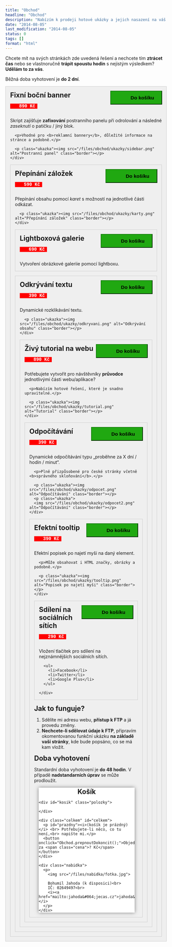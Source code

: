 ```yaml
---
title: "Obchod"
headline: "Obchod"
description: "Nabízím k prodeji hotové ukázky a jejich nasazení na váš web."
date: "2014-08-05"
last_modification: "2014-08-05"
status: 0
tags: []
format: "html"
---
```


<p>Chcete mít na svých stránkách zde uvedená řešení a nechcete tím <b>ztrácet čas</b> nebo se vlastnoručně <b>trápit spoustu hodin</b> s nejistým výsledkem? <b>Udělám to za vás</b>.</p>

<p>Běžná doba vyhotovení je <b>do 2 dní</b>.</p>

<div class="produkty" id="produkty">
  <div class="produkt">
    <button>Do košíku</button>
    <h2 id="banner">Fixní boční banner</h2>
    <p class="cena">890 Kč</p>
    <div class="popis">
      <p>Skript zajišťuje <b>zafixování</b> postranního panelu při odrolování a následné <i>zaseknutí</i> o patičku / jiný blok.</p>  
      
      <p>Vhodné pro <b>reklamní bannery</b>, důležité informace na stránce a podobně.</p>
           
      <p class="ukazka"><img src="/files/obchod/ukazky/sidebar.png" alt="Postranní panel" class="border"></p>
    </div>  
    
  </div>  
  
  <div class="produkt">
    <button>Do košíku</button>
    <h2 id="zalozky">Přepínání záložek</h2>
    <p class="cena">590 Kč</p>
    <div class="popis">
      <p>Přepínání obsahu pomocí <i>karet</i> s možností na jednotlivé části odkázat.</p>
      
      <p class="ukazka"><img src="/files/obchod/ukazky/karty.png" alt="Přepínání záložek" class="border"></p>
    </div>  
  </div>   
  
  
  <div class="produkt">    
    <button>Do košíku</button>    
    <h2 id="galerie">Lightboxová galerie</h2>
    <p class="cena">690 Kč</p>
    <div class="popis">
      <p>Vytvoření obrázkové galeriie pomocí lightboxu.</p>
    </div>  
  </div> 
  
  <div class="produkt">
    <button>Do košíku</button>
    <h2 id="odkryvani">Odkrývání textu</h2>
    <p class="cena">390 Kč</p>
    <div class="popis">
      <p>Dynamické rozklikávání textu.</p>
      
      <p class="ukazka"><img src="/files/obchod/ukazky/odkryvani.png" alt="Odkrývání obsahu" class="border"></p>
    </div>  
  </div>  
  
  <div class="produkt">
    <button>Do košíku</button>
    <h2 id="tutorial">Živý tutorial na webu</h2>
    <p class="cena">890 Kč</p>
    <div class="popis">
      <p>Potřebujete vytvořit pro návštěvníky <b>průvodce</b> jednotlivými části webu/aplikace?</p>
      
      <p>Nabízím hotové řešení, které je snadno upravitelné.</p>
      
      <p class="ukazka"><img src="/files/obchod/ukazky/tutorial.png" alt="Tutorial" class="border"></p>
    </div>  
  </div>
  
  <div class="produkt">
    <button>Do košíku</button>
    <h2 id="odpocitavani">Odpočítávání</h2>
    <p class="cena">390 Kč</p>
    <div class="popis">
      <p>Dynamické odpočítávání typu „proběhne za X dní / hodin / minut“.</p>
      
      <p>Plně přizpůsobené pro české stránky včetně <b>správného skloňování</b>.</p>
      
      <p class="ukazka"><img src="/files/obchod/ukazky/odpocet.png" alt="Odpočítávání" class="border"></p>
      <p class="ukazka">
      <img src="/files/obchod/ukazky/odpocet2.png" alt="Odpočítávání" class="border"></p>
    </div>  
  </div>  
  
  <div class="produkt">
    <button>Do košíku</button>
    <h2 id="tooltip">Efektní tooltip</h2>
    <p class="cena">390 Kč</p>
    <div class="popis">
      <p>Efektní popisek po najetí myši na daný element.</p>
      
      <p>Může obsahovat i HTML značky, obrázky a podobně.</p>
      
      <p class="ukazka"><img src="/files/obchod/ukazky/tooltip.png" alt="Popisek po najetí myši" class="border"></p>
    </div>  
  </div>  
  
  <div class="produkt">
    <button>Do košíku</button>
    <h2 id="sdileni">Sdílení na sociálních sítích</h2>
    <p class="cena">290 Kč</p>
    <div class="popis">
      <p>Vložení tlačítek pro sdílení na nejznámnějších sociálních sítích.</p>
      
      <ul>
        <li>Facebook</li>
        <li>Twitter</li>
        <li>Google Plus</li>
      </ul>
      
    </div>  
  </div>    
</div>


<h2 id="jak">Jak to funguje?</h2>

<ol>
  <li>Sdělíte mi adresu webu, <b>přístup k FTP</b> a já provedu změny.</li>
  <li><b>Nechcete-li sdělovat údaje k FTP</b>, připravím okomentovanou funkční ukázku <b>na základě vaší stránky</b>, kde bude popsáno, co se má kam vložit.</li>
</ol>

<h2 id="doba">Doba vyhotovení</h2>

<p>Standardní doba vyhotovení je <b>do 48 hodin</b>. V případě <b>nadstandarních úprav</b> se může prodloužit.</p>


<div class="kosik-obal">

  <div class="obal-formulare" id="dokonceni">
    <div class="formular">
      <h2>Dokončit objednávku</h2>
      <form onsubmit="return Obchod.odeslat(this)">
        <p>
          <label for="email">Váš email</label>
          <input type="email" name="email" id="email" placeholder="email@domena.cz">          
          <i>Zadejte email, kam vám mohu odepsat.</i>
        </p>
        <p>
          <label for="zprava">Zpráva</label>
          <textarea name="zprava" id="zprava" cols="30" rows="10" placeholder="Text zprávy, adresa vašeho webu a podobně."></textarea>
          <i>Komentář k objednávce.</i>
        </p>
        <div id="hlaska" class="hlaska"></div>
        <p><button>Odeslat objednávku</button>
          <a href="javascript:Obchod.prepnoutDokoncit();//Zrušit" title="Prozatím objednávku zrušit">Zrušit</a>
        </p>
      </form>
    </div>
  </div>
  
  <div class="kosik">
    <h2>Košík</h2>

    <div id="kosik" class="polozky">
      
    </div>

    <div class="celkem" id="celkem">
      <p id="prazdny"><i>(košík je prázdný)</i> <br> Potřebujete-li něco, co tu není,<br> napište mi.</p>
      <button onclick="Obchod.prepnoutDokoncit();">Objednat za <span class="cena">? Kč</span></button>
    </div>
        
    <div class="nabidka">
      <p>
        <img src="/files/nabidka/fotka.jpg">
        
        Bohumil Jahoda (k disposici)<br> 
        IČ: 02649497<br>
        <i><a href="mailto:jahoda&#064;jecas.cz">jahoda&#064;jecas.cz</a></i>
      </p>
    </div>
  </div>  
</div>




<script src="/files/obchod/obchod.js?v1"></script>
<script>
Obchod.init(document.getElementById("produkty"), document.getElementById("kosik"));
</script>



<style>
.produkt .ukazka {
    position: relative;
    min-height: 150px;
    background: #fff;
    display: inline-block;
    border: 1px solid #ccc;
    padding: 5px;
    cursor: pointer
}

.produkt .ukazka a {
    position: absolute;
    content: " ►";
    background: rgba(0, 0, 0, .4);
    top: 50%;
    left: 50%;
    width: 50px;
    line-height: 50px;
    text-align: center;
    border-radius: 50%;
    margin: -25px;
    font-size: 20px;
    transition: all .2s;
    box-shadow: 0px 0px 5px 0px #fff;
    border: 0;
    color: #fff
}

.produkt .ukazka img {
    border: 0
}

.ukazka:hover a {
    background: #000;
    color: #fff;
    width: 70px;
    height: 70px;
    margin: -35px;
    line-height: 70px;
    font-size: 30px;
}

.obal-formulare[data-zobrazit] .formular {
    animation: pruhlednost 1s linear;
}

.obal-formulare[data-zobrazit] {
    display: block;
}

.obal-formulare {
    display: none;
    position: absolute;
    right: 100%;
    top: 0;
    width: 315px;
}

.formular {
    text-align: center;
    width: 315px;
    background: #fff;
    position: fixed;
    font-family: Segoe UI, sans-serif;
}

.formular .hlaska {
    background: #F9F16A;
    border: 1px solid #DECE0C;
    padding: .5em;
    display: none;
}

.formular .hlaska[data-zobrazit] {
    display: block;
}

.formular input, .formular textarea, .formular label {
    width: 100%;
    display: block;
    padding: .8em;
    margin: 0;
    box-sizing: border-box;
    border: 1px solid #ccc;
    border-width: 1px 0;
}

.formular label {
    background: #efefef;
    border-bottom: 0;
    font-weight: bold;
    padding: .2em;
    text-align: center;
    cursor: pointer;
}

.polozka b {
    padding: 0 .4em;
    display: inline-block;
    margin-left: .5em;
    float: right;
}

.polozky .polozka:hover b {
    background: #333;
    color: #fff;
}

.kosik > div .cena {
    background-image: none;
    padding: 0 .3em;
    margin-right: .5em
}

.polozky > .polozka {
    cursor: pointer;
    border-bottom: 1px solid #ccc;
    padding: .2em;
}

.polozka:first-child {
    border-top: 1px solid #ccc;
}

.polozky > div:hover {
    background: #F9EEA2
}

.polozky > .polozka.celkem {
    border-bottom: 1px solid #000;
    border-top: 1px solid #000;
}

.kosik .nabidka {
    display: block;
}

.kosik-obal {
    position: absolute;
    top: 0;
    right: 0;
    width: 300px;
    margin-left: 1em;
}

.kosik h2, .formular h2 {
    margin: .5em;
    text-align: center;
}

.kosik, .formular {
    box-shadow: 0px 0px 11px 0px #7f7f7f;
    position: fixed;
    width: 300px;
    background: #fff;
}

.toc-content, #nabidka {
    display: none !important;
}

.produkt[data-vybrano] {
    background: #96F991;
    border-color: #18800D;
}

.produkt[data-vybrano] > button {
    background-color: #FE5A5A;
    width: 11em;
}

.produkt[data-vybrano] > button:hover {
    background-color: #FE2525;
}

.produkt > button {
    transition: background-color, width .3s;

    position: relative;
    right: -1px;
    top: -1px;
    margin: 0;
}

.produkt h2 {
    margin: 0;
}

.produkty .cena, .kosik .cena {
    background: red url('files/obchod/tag.png') 5px center no-repeat;
    color: #fff;
    display: inline-block;
    padding: 0 .5em;
    padding-left: 2em;
    font-weight: bold;
    font-family: Consolas, Courier, monospace;
}

.produkt {
    transition: background-color .5s;
    background: #efefef;
    border: 1px solid #ccc;
    padding: 1em;
    padding-bottom: 0;
    position: relative;
    margin-bottom: 1em;
}

.produkt > button, .celkem button, .formular button {
    background: #20A811 url('/files/obchod/shop.png') no-repeat 10px center;
    padding: .7em 1.5em .7em 4em;
    border-color: #18800D;
    font-size: 110%;
    font-weight: bold;
    float: right;
    transition: background .2s;
}

.produkt > button:hover {
    background-color: #18800D;
}

.celkem {
    text-align: center;
}

.celkem button, .formular button {
    float: none;
    display: block;
    background-image: none;
    padding: .7em;
    margin: 1em auto;
}

@media (max-width: 1020px) {
    .kosik, .formular, .obal-formulare, .kosik-obal {
        position: static;
    }
}

@media (max-width: 560px) {
    .produkt > button {
        font-size: 100%;
        width: auto;
    }
}

.meta, .obchod-box-obal {
    display: none;
}

.nabidka {
    border: 1px solid #33E83D;
    background: #72EF78;
    padding: 0 .6em;
    display: none;
    font-size: 90%;
    font-family: "Segoe UI"
}

.nabidka ul, .nabidka li {
    margin: 0
}

.nabidka p {
    margin: .5em 0
}

.nabidka {
    line-height: 140%
}

.nabidka img {
    width: 50px;
    border-radius: 50%;
    float: left;
    margin-right: 1em;
}

.nabidka img + p {
    margin-bottom: 1.2em
}

/* odkaz na obchod */
@media (min-width: 910px) {
    .homepage-cover .search {
        float: none;
    }

    .homepage-cover ~ .obchod-box-obal {
        display: none;
    }

    .homepage-cover ~ .obchod-box-obal .obchod-box {
        position: static;
        padding-top: 1px;
    }

    .content {
        position: relative;
    }

    .obchod-box-obal {
        position: absolute;
        bottom: -.81em;
        right: 0;
        width: 200px;
    }

    .obchod-box p a {
        color: #8ECCF0;
        text-decoration: underline;
    }

    .obchod-box {
        width: 200px;
        position: fixed;
        background: #8ECCF0;
        bottom: .1em;
        color: #000;
        font-family: segoe ui, sans-serif;
        text-align: center;
        cursor: pointer;
    }

    .obchod-box p {
        padding: 0;
    }

    .obchod-box .button {
        background: #98F38D url('/files/obchod/shop_cart.png') no-repeat 10px center;
        color: #20A811;
        padding: .7em 0 .7em 2.2em;
        margin: 0 auto;
        display: block;
        width: 200px;
        border-color: #20A811;
        font-size: 110%;
        font-weight: bold;
        transition: background .2s;
        box-sizing: border-box;
        border: 0;
    }

    .obchod-box .cena {
        background: red url('/files/obchod/tag.png') 5px center no-repeat;
        color: #fff;
        display: inline-block;
        padding: 0 .5em;
        padding-left: 1.7em;
        font-weight: bold;
        font-family: Consolas, Courier, monospace;
        font-size: 100%;
    }

    .obchod-box .button:hover {
        background-color: #20A811;
    }
}

/* objednávkové formuláře */

.formular .hlaska {
    background: #F9F16A;
    border: 1px solid #DECE0C;
    padding: .5em;
    display: none;
}

.formular .hlaska[data-zobrazit] {
    display: block;
}

</style>